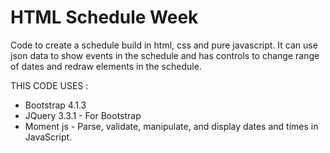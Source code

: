 # HTML Schedule Week

Code to create a schedule build in html, css and pure javascript. It can use json data to show events in the schedule and has controls to change range of dates and redraw elements in the schedule.


THIS CODE USES :

- Bootstrap 4.1.3
- JQuery 3.3.1 	- For Bootstrap
- Moment js  	- Parse, validate, manipulate, and display dates and times in JavaScript.

